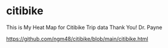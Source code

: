 # citibike
This is My Heat Map for Citibike Trip data
Thank You! Dr. Payne


https://github.com/ngm48/citibike/blob/main/citibike.html
